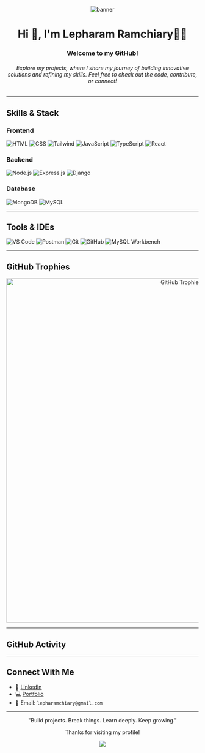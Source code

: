 <p align="center">
  <img src="https://capsule-render.vercel.app/api?type=waving&color=0f172a&height=200&section=header&text=Lepharam%20Ramchiary&fontSize=40&fontColor=ffffff&animation=fadeIn" alt="banner" />
</p>

<h1 align="center">Hi 👋, I'm Lepharam Ramchiary👨‍💻</h1>
<h3 align="center"> Welcome to my GitHub!</h3>
<h6 align="center">Explore my projects, where I share my journey of building innovative solutions and refining my skills. Feel free to check out the code, contribute, or connect!</h6>

---
## Skills & Stack

### Frontend
![HTML](https://img.shields.io/badge/HTML5-E34F26?style=flat&logo=html5&logoColor=white)
![CSS](https://img.shields.io/badge/CSS3-1572B6?style=flat&logo=css3&logoColor=white)
![Tailwind](https://img.shields.io/badge/Tailwind_CSS-38B2AC?style=flat&logo=tailwind-css&logoColor=white)
![JavaScript](https://img.shields.io/badge/JavaScript-F7DF1E?style=flat&logo=javascript&logoColor=black)
![TypeScript](https://img.shields.io/badge/TypeScript-3178C6?style=flat&logo=typescript&logoColor=white)
![React](https://img.shields.io/badge/React-20232A?style=flat&logo=react&logoColor=61DAFB)

### Backend
![Node.js](https://img.shields.io/badge/Node.js-339933?style=flat&logo=node.js&logoColor=white)
![Express.js](https://img.shields.io/badge/Express.js-000000?style=flat&logo=express&logoColor=white)
![Django](https://img.shields.io/badge/Django-092E20?style=flat&logo=django&logoColor=white)

### Database
![MongoDB](https://img.shields.io/badge/MongoDB-47A248?style=flat&logo=mongodb&logoColor=white)
![MySQL](https://img.shields.io/badge/MySQL-4479A1?style=flat&logo=mysql&logoColor=white)

---

## Tools & IDEs

![VS Code](https://img.shields.io/badge/VS_Code-007ACC?style=flat&logo=visual-studio-code&logoColor=white)
![Postman](https://img.shields.io/badge/Postman-FF6C37?style=flat&logo=postman&logoColor=white)
![Git](https://img.shields.io/badge/Git-F05032?style=flat&logo=git&logoColor=white)
![GitHub](https://img.shields.io/badge/GitHub-181717?style=flat&logo=github&logoColor=white)
![MySQL Workbench](https://img.shields.io/badge/MySQL_Workbench-00758F?style=flat&logo=mysql&logoColor=white)

---

## GitHub Trophies

<p align="center">
  <img src="https://github-profile-trophy.vercel.app/?username=LepharamRamchiary&theme=tokyonight&no-bg=true&no-frame=true&column=9" alt="GitHub Trophies" width="900"/>
</p>

---
## GitHub Activity

<p align="center">
  
</p>

---

## Connect With Me

- 💼 [LinkedIn](https://www.linkedin.com/in/lepharam-ramchiary-576282215)  
- 💻 [Portfolio](https://profile-ruby-eight.vercel.app)  
- 📧 Email: `lepharamchiary@gmail.com`

---

<p align="center">
  "Build projects. Break things. Learn deeply. Keep growing."  
</p>

<p align="center">
  Thanks for visiting my profile!
</p>

<p align="center">
  <img src="https://capsule-render.vercel.app/api?type=waving&color=0f172a&height=100&section=footer"/>
</p>
